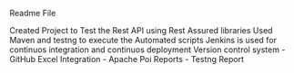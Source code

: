 Readme File


Created Project to Test the Rest API using Rest Assured libraries
Used Maven and testng to execute the Automated scripts
Jenkins is used for continuos integration and continuos deployment
Version control system - GitHub
Excel Integration - Apache Poi
Reports - Testng Report

